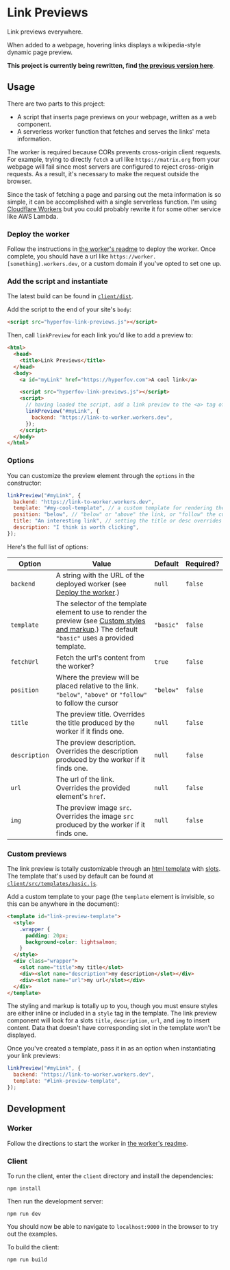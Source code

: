 # Link Previews

Link previews everywhere.

When added to a webpage, hovering links displays a wikipedia-style dynamic page preview.

**This project is currently being rewritten, find [the previous version here](https://github.com/cbroms/link-previews/tree/v0.1.0)**.

## Usage

There are two parts to this project:

- A script that inserts page previews on your webpage, written as a web component.
- A serverless worker function that fetches and serves the links' meta information.

The worker is required because CORs prevents cross-origin client requests. For example, trying to directly `fetch` a url like `https://matrix.org` from your webpage will fail since most servers are configured to reject cross-origin requests. As a result, it's necessary to make the request outside the browser.

Since the task of fetching a page and parsing out the meta information is so simple, it can be accomplished with a single serverless function. I'm using [Cloudflare Workers](https://workers.cloudflare.com/) but you could probably rewrite it for some other service like AWS Lambda.

### Deploy the worker

Follow the instructions in [the worker's readme](worker/README.md) to deploy the worker. Once complete, you should have a url like `https://worker.[something].workers.dev`, or a custom domain if you've opted to set one up.

### Add the script and instantiate

The latest build can be found in [`client/dist`](/client/dist/).

Add the script to the end of your site's `body`:

```html
<script src="hyperfov-link-previews.js"></script>
```

Then, call `linkPreview` for each link you'd like to add a preview to:

```html
<html>
  <head>
    <title>Link Previews</title>
  </head>
  <body>
    <a id="myLink" href="https://hyperfov.com">A cool link</a>

    <script src="hyperfov-link-previews.js"></script>
    <script>
      // having loaded the script, add a link preview to the <a> tag of interest
      linkPreview("#myLink", {
        backend: "https://link-to-worker.workers.dev",
      });
    </script>
  </body>
</html>
```

### Options

You can customize the preview element through the `options` in the constructor:

```js
linkPreview("#myLink", {
  backend: "https://link-to-worker.workers.dev",
  template: "#my-cool-template", // a custom template for rendering the preview
  position: "below", // "below" or "above" the link, or "follow" the cursor
  title: "An interesting link", // setting the title or desc overrides the link's data
  description: "I think is worth clicking",
});
```

Here's the full list of options:

| Option        | Value                                                                                                                                                                          | Default   | Required? |
| ------------- | ------------------------------------------------------------------------------------------------------------------------------------------------------------------------------ | --------- | --------- |
| `backend`     | A string with the URL of the deployed worker (see [Deploy the worker](#deploy-the-worker).)                                                                                    | `null`    | `false`   |
| `template`    | The selector of the template element to use to render the preview (see [Custom styles and markup](#custom-styles-and-markup).) The default `"basic"` uses a provided template. | `"basic"` | `false`   |
| `fetchUrl`    | Fetch the url's content from the worker?                                                                                                                                       | `true`    | `false`   |
| `position`    | Where the preview will be placed relative to the link. `"below"`, `"above"` or `"follow"` to follow the cursor                                                                 | `"below"` | `false`   |
| `title`       | The preview title. Overrides the title produced by the worker if it finds one.                                                                                                 | `null`    | `false`   |
| `description` | The preview description. Overrides the description produced by the worker if it finds one.                                                                                     | `null`    | `false`   |
| `url`         | The url of the link. Overrides the provided element's `href`.                                                                                                                  | `null`    | `false`   |
| `img`         | The preview image `src`. Overrides the image `src` produced by the worker if it finds one.                                                                                     | `null`    | `false`   |

### Custom previews

The link preview is totally customizable through an [html template](https://developer.mozilla.org/en-US/docs/Web/HTML/Element/template) with [slots](https://developer.mozilla.org/en-US/docs/Web/HTML/Element/slot). The template that's used by default can be found at [`client/src/templates/basic.js`](/client/src/templates/basic.js).

Add a custom template to your page (the `template` element is invisible, so this can be anywhere in the document):

```html
<template id="link-preview-template">
  <style>
    .wrapper {
      padding: 20px;
      background-color: lightsalmon;
    }
  </style>
  <div class="wrapper">
    <slot name="title">my title</slot>
    <div><slot name="description">my description</slot></div>
    <div><slot name="url">my url</slot></div>
  </div>
</template>
```

The styling and markup is totally up to you, though you must ensure styles are either inline or included in a `style` tag in the template. The link preview component will look for a slots `title`, `description`, `url`, and `img` to insert content. Data that doesn't have corresponding slot in the template won't be displayed.

Once you've created a template, pass it in as an option when instantiating your link previews:

```js
linkPreview("#myLink", {
  backend: "https://link-to-worker.workers.dev",
  template: "#link-preview-template",
});
```

## Development

### Worker

Follow the directions to start the worker in [the worker's readme](worker/README.md).

### Client

To run the client, enter the `client` directory and install the dependencies:

```
npm install
```

Then run the development server:

```
npm run dev
```

You should now be able to navigate to `localhost:9000` in the browser to try out the examples.

To build the client:

```
npm run build
```
